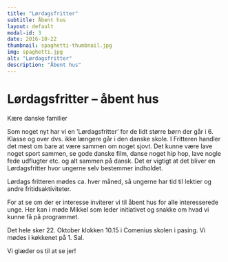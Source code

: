 ```yaml
---
title: "Lørdagsfritter"
subtitle: Åbent hus
layout: default
modal-id: 3
date: 2016-10-22
thumbnail: spaghetti-thumbnail.jpg
img: spaghetti.jpg
alt: "Lørdagsfritter"
description: "Åbent hus"
---
```



# Lørdagsfritter – åbent hus

Kære danske familier

Som noget nyt har vi en ’Lørdagsfritter’ for de lidt større børn der går i 6. Klasse og over dvs. ikke længere går i den danske skole. I Fritteren handler det mest om bare at være sammen om noget sjovt. Det kunne være lave noget sport sammen, se gode danske film, danse noget hip hop, lave nogle fede udflugter etc. og alt sammen på dansk. Det er vigtigt at det bliver en Lørdagsfritter hvor ungerne selv bestemmer indholdet.

Lørdags fritteren mødes ca. hver måned, så ungerne har tid til lektier og andre fritidsaktiviteter. 

For at se om der er interesse inviterer vi til åbent hus for alle interesserede unge. Her kan i møde Mikkel som leder initiativet og snakke om hvad vi kunne få på programmet.

Det hele sker 22. Oktober klokken 10.15 i Comenius skolen i pasing. Vi mødes i køkkenet på 1. Sal.

Vi glæder os til at se jer!
